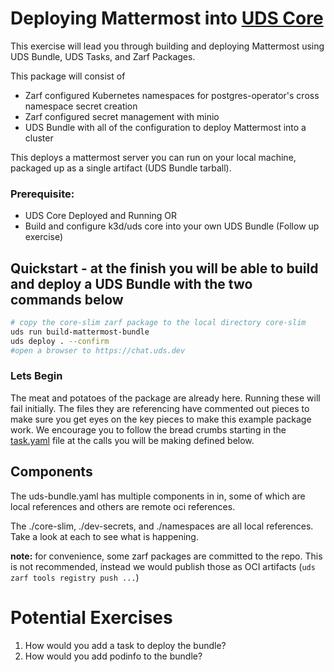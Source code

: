 # Deploying Mattermost into [UDS Core](https://uds.defenseunicorns.com/core/)

This exercise will lead you through building and deploying Mattermost using UDS Bundle, UDS Tasks, and Zarf Packages.

This package will consist of

- Zarf configured Kubernetes namespaces for postgres-operator's cross namespace secret creation
- Zarf configured secret management with minio
- UDS Bundle with all of the configuration to deploy Mattermost into a cluster

This deploys a mattermost server you can run on your local machine, packaged up as a single artifact (UDS Bundle tarball).

### Prerequisite:

- UDS Core Deployed and Running
  OR
- Build and configure k3d/uds core into your own UDS Bundle (Follow up exercise)

## Quickstart - at the finish you will be able to build and deploy a UDS Bundle with the two commands below

```sh
# copy the core-slim zarf package to the local directory core-slim
uds run build-mattermost-bundle
uds deploy . --confirm
#open a browser to https://chat.uds.dev
```

### Lets Begin

The meat and potatoes of the package are already here. Running these will fail initially. The files they are referencing have commented out pieces to make sure you get eyes on the key pieces to make this example package work. We encourage you to follow the bread crumbs starting in the [task.yaml](tasks.yaml) file at the calls you will be making defined below.

## Components

The uds-bundle.yaml has multiple components in in, some of which are local references and others are remote oci references.

The ./core-slim, ./dev-secrets, and ./namespaces are all local references. Take a look at each to see what is happening.

**note:** for convenience, some zarf packages are committed to the repo. This is not recommended, instead we would publish those as OCI artifacts (`uds zarf tools registry push ...`)

# Potential Exercises

1. How would you add a task to deploy the bundle?
2. How would you add podinfo to the bundle?
